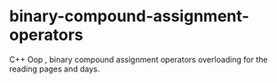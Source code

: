 # binary-compound-assignment-operators
C++ Oop ,   binary compound assignment operators overloading for the reading pages and days.
